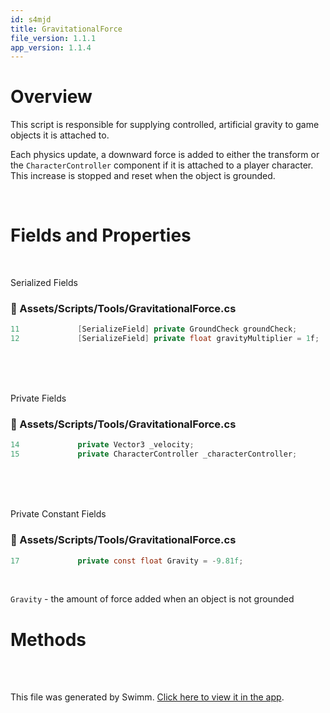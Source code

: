 ```yaml
---
id: s4mjd
title: GravitationalForce
file_version: 1.1.1
app_version: 1.1.4
---
```


# Overview

This script is responsible for supplying controlled, artificial gravity to game objects it is attached to.

Each physics update, a downward force is added to either the transform or the `CharacterController`<swm-token data-swm-token=":Assets/Scripts/Tools/GravitationalForce.cs:15:3:3:`        private CharacterController _characterController;`"/> component if it is attached to a player character. This increase is stopped and reset when the object is grounded.

<br/>

# Fields and Properties

<br/>

Serialized Fields
<!-- NOTE-swimm-snippet: the lines below link your snippet to Swimm -->
### 📄 Assets/Scripts/Tools/GravitationalForce.cs
```c#
11             [SerializeField] private GroundCheck groundCheck;
12             [SerializeField] private float gravityMultiplier = 1f;
```

<br/>

<br/>

<br/>

Private Fields
<!-- NOTE-swimm-snippet: the lines below link your snippet to Swimm -->
### 📄 Assets/Scripts/Tools/GravitationalForce.cs
```c#
14             private Vector3 _velocity;
15             private CharacterController _characterController;
```

<br/>

<br/>

<br/>

Private Constant Fields
<!-- NOTE-swimm-snippet: the lines below link your snippet to Swimm -->
### 📄 Assets/Scripts/Tools/GravitationalForce.cs
```c#
17             private const float Gravity = -9.81f;
```

<br/>

`Gravity`<swm-token data-swm-token=":Assets/Scripts/Tools/GravitationalForce.cs:17:7:7:`        private const float Gravity = -9.81f;`"/> - the amount of force added when an object is not grounded

# Methods

<br/>

<br/>

This file was generated by Swimm. [Click here to view it in the app](https://app.swimm.io/repos/Z2l0aHViJTNBJTNBQ2hyb21ldHJ5JTNBJTNBcGlkaWU=/docs/s4mjd).
